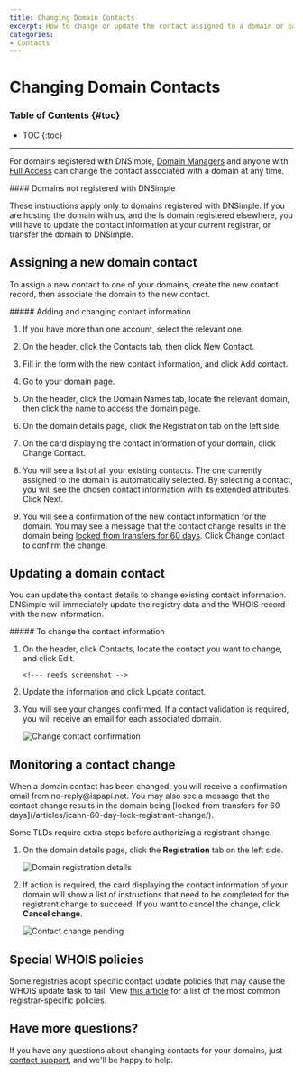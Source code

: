 ```yaml
---
title: Changing Domain Contacts
excerpt: How to change or update the contact assigned to a domain or part of its data.
categories:
- Contacts
---
```


# Changing Domain Contacts

### Table of Contents {#toc}

* TOC
{:toc}

---

For domains registered with DNSimple, [Domain Managers](https://support.dnsimple.com/articles/domain-access-control/#domain-manager) and anyone with [Full Access](https://support.dnsimple.com/articles/domain-access-control/#full-access) can change the contact associated with a domain at any time.

<info>
#### Domains not registered with DNSimple

These instructions apply only to domains registered with DNSimple. If you are hosting the domain with us, and the is domain registered elsewhere, you will have to update the contact information at your current registrar, or transfer the domain to DNSimple.
</info>

## Assigning a new domain contact

To assign a new contact to one of your domains, create the new contact record, then associate the domain to the new contact.

<div class="section-steps" markdown="1">
##### Adding and changing contact information

1.  If you have more than one account, select the relevant one.
1.  On the header, click the <label>Contacts</label> tab, then click <label>New Contact</label>.

    <!--- needs screenshot -->

1.  Fill in the form with the new contact information, and click <label>Add contact</label>.
1.  Go to your domain page.
1.  On the header, click the <label>Domain Names</label> tab, locate the relevant domain, then click the name to access the domain page.
1.  On the domain details page, click the <label>Registration</label> tab on the left side.
1.  On the card displaying the contact information of your domain, click <label>Change Contact</label>.

      <!--- needs screenshot -->
    
1.  You will see a list of all your existing contacts. The one currently assigned to the domain is automatically selected. By selecting a contact, you will see the chosen contact information with its extended attributes. Click <label>Next</label>.
1.  You will see a confirmation of the new contact information for the domain. You may see a message that the contact change results in the domain being [locked from transfers for 60 days](/articles/icann-60-day-lock-registrant-change/). Click <label>Change contact</label> to confirm the change.

    <!--- needs screenshot -->

</div>

## Updating a domain contact

You can update the contact details to change existing contact information. DNSimple will immediately update the registry data and the WHOIS record with the new information.
<div class="section-steps" markdown="1">
##### To change the contact information

1.  On the header, click <label>Contacts</label>, locate the contact you want to change, and click <label>Edit</label>.

        <!--- needs screenshot -->

1.  Update the information and click <label>Update contact</label>.
1.  You will see your changes confirmed. If a contact validation is required, you will receive an email for each associated domain.

    ![Change contact confirmation](/files/contact-change-confirmation.png)

</div>

## Monitoring a contact change

<info>
When a domain contact has been changed, you will receive a confirmation email from no-reply@ispapi.net. You may also see a message that the contact change results in the domain being [locked from transfers for 60 days](/articles/icann-60-day-lock-registrant-change/).
</info>

Some TLDs require extra steps before authorizing a registrant change.

1.  On the domain details page, click the **Registration** tab on the left side.

    ![Domain registration details](/files/domain-registration-details.png)

1.  If action is required, the card displaying the contact information of your domain will show a list of instructions that need to be completed for the registrant change to succeed. If you want to cancel the change, click **Cancel change**.

    ![Contact change pending](/files/contact-change-monitor.png)


## Special WHOIS policies

Some registries adopt specific contact update policies that may cause the WHOIS update task to fail. View [this article](/articles/changing-whois-contact) for a list of the most common registrar-specific policies.

## Have more questions? 

If you have any questions about changing contacts for your domains, just [contact support](https://dnsimple.com/feedback), and we'll be happy to help.
